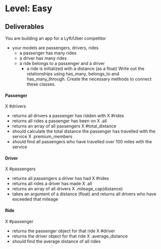 # Level: Easy

## Deliverables
You are building an app for a Lyft/Uber competitor
- your models are passengers, drivers, rides
  - a passenger has many rides
  - a driver has many rides
  - a ride belongs to a passenger and a driver
    - a ride is initialized with a distance (as a float)
Write out the relationships using has_many, belongs_to and has_many_through. Create the necessary methods to connect these classes.

#### Passenger
X #drivers
  - returns all drivers a passenger has ridden with
X #rides
  - returns all rides a passenger has been on
X .all
  - returns an array of all passengers
X #total_distance
  - should calculate the total distance the passenger has travelled with the service
X .premium_members
  - should find all passengers who have travelled over 100 miles with the service

#### Driver
X #passengers
  - returns all passengers a driver has had
X #rides
  - returns all rides a driver has made
X .all
  - returns an array of all drivers
X .mileage_cap(distance)
  - takes an argument of a distance (float) and returns all drivers who have exceeded that mileage

#### Ride
X #passenger
  - returns the passenger object for that ride
X #driver
  - returns the driver object for that ride
X .average_distance
  - should find the average distance of all rides
